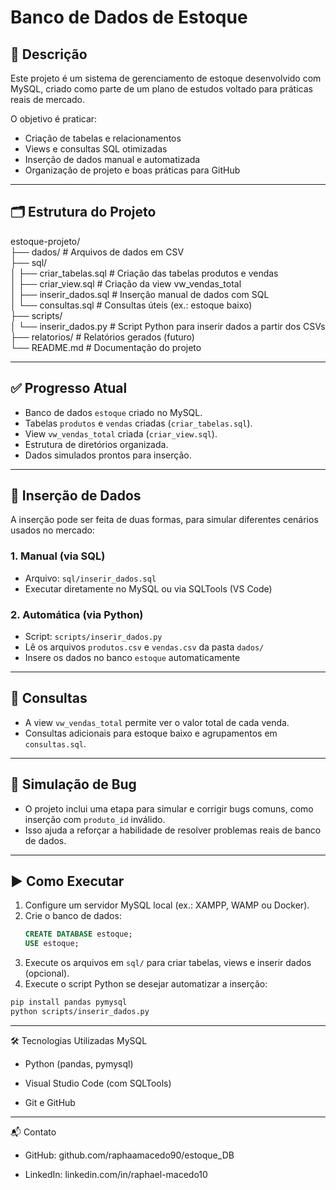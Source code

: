 # Banco de Dados de Estoque

## 📘 Descrição
Este projeto é um sistema de gerenciamento de estoque desenvolvido com MySQL, criado como parte de um plano de estudos voltado para práticas reais de mercado.

O objetivo é praticar:
- Criação de tabelas e relacionamentos
- Views e consultas SQL otimizadas
- Inserção de dados manual e automatizada
- Organização de projeto e boas práticas para GitHub

---

## 🗂️ Estrutura do Projeto

estoque-projeto/  
├── dados/                # Arquivos de dados em CSV  
├── sql/  
│   ├── criar_tabelas.sql     # Criação das tabelas produtos e vendas  
│   ├── criar_view.sql        # Criação da view vw_vendas_total  
│   ├── inserir_dados.sql     # Inserção manual de dados com SQL  
│   └── consultas.sql         # Consultas úteis (ex.: estoque baixo)  
├── scripts/  
│   └── inserir_dados.py      # Script Python para inserir dados a partir dos CSVs  
├── relatorios/           # Relatórios gerados (futuro)  
└── README.md             # Documentação do projeto

---

## ✅ Progresso Atual 
- Banco de dados `estoque` criado no MySQL.
- Tabelas `produtos` e `vendas` criadas (`criar_tabelas.sql`).
- View `vw_vendas_total` criada (`criar_view.sql`).
- Estrutura de diretórios organizada.
- Dados simulados prontos para inserção.

---

## 🔁 Inserção de Dados

A inserção pode ser feita de duas formas, para simular diferentes cenários usados no mercado:

### 1. Manual (via SQL)
- Arquivo: `sql/inserir_dados.sql`
- Executar diretamente no MySQL ou via SQLTools (VS Code)

### 2. Automática (via Python)
- Script: `scripts/inserir_dados.py`
- Lê os arquivos `produtos.csv` e `vendas.csv` da pasta `dados/`
- Insere os dados no banco `estoque` automaticamente


---

## 📌 Consultas
- A view `vw_vendas_total` permite ver o valor total de cada venda.
- Consultas adicionais para estoque baixo e agrupamentos em `consultas.sql`.

---

## 🐛 Simulação de Bug
- O projeto inclui uma etapa para simular e corrigir bugs comuns, como inserção com `produto_id` inválido.
- Isso ajuda a reforçar a habilidade de resolver problemas reais de banco de dados.

---

## ▶️ Como Executar

1. Configure um servidor MySQL local (ex.: XAMPP, WAMP ou Docker).
2. Crie o banco de dados:
   ```sql
   CREATE DATABASE estoque;
   USE estoque;

3. Execute os arquivos em `sql/` para criar tabelas, views e inserir dados (opcional).  
4. Execute o script Python se desejar automatizar a inserção:

```bash
pip install pandas pymysql
python scripts/inserir_dados.py
```
--- 

🛠️ Tecnologias Utilizadas
MySQL

- Python (pandas, pymysql)

- Visual Studio Code (com SQLTools)

- Git e GitHub

--- 

📬 Contato
- GitHub: github.com/raphaamacedo90/estoque_DB

- LinkedIn: linkedin.com/in/raphael-macedo10


















